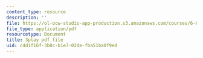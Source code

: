 ```yaml
---
content_type: resource
description: ''
file: https://ol-ocw-studio-app-production.s3.amazonaws.com/courses/6-001-structure-and-interpretation-of-computer-programs-spring-2005/c4d1f16f3b0cb1e702defba51ba0f9ed_V_7mmwpgJHU.pdf
file_type: application/pdf
resourcetype: Document
title: 3play pdf file
uid: c4d1f16f-3b0c-b1e7-02de-fba51ba0f9ed
---
```

